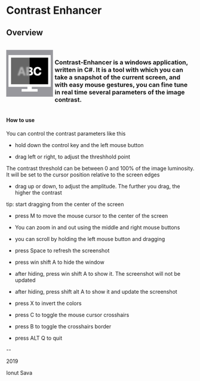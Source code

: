 # Contrast Enhancer

## **Overview**

<br />
<div style="display: grid; align-items: left; grid-template-columns: 1fr 3fr; column-gap: 5px;">
<img alt="5 App icon" src="docs/mac128x128.png" style="width: 220px;">
<h3>Contrast-Enhancer is a windows application, written in C#. It is a tool with which you can take a snapshot of the current screen, and with easy mouse gestures, you can fine tune in real time several parameters of the image contrast.</h3>
</div>

#### How to use

You can control the contrast parameters like this

* hold down the control key and the left mouse button

* drag left or right, to adjust the threshhold point

The contrast threshold can be between 0 and 100% of the image luminosity. It will be set to the cursor position relative to the screen edges

* drag up or down, to adjust the amplitude. The further you drag, the higher the contrast

tip\: start dragging from the center of the screen

* press M to move the mouse cursor to the center of the screen

* You can zoom in and out using the middle and right mouse buttons

* you can scroll by holding the left mouse button and dragging

* press Space to refresh the screenshot

* press win shift A to hide the window

* after hiding, press win shift A to show it. The screenshot will not be updated

* after hiding, press shift alt A to show it and update the screenshot

* press X to invert the colors

* press C to toggle the mouse cursor crosshairs

* press B to toggle the crosshairs border

* press ALT Q to quit

--

2019

Ionut Sava

